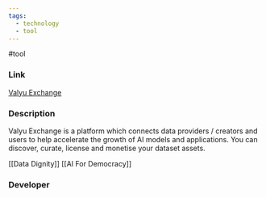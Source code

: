 ```yaml
---
tags:
  - technology
  - tool
---
```

#tool

### Link

[Valyu Exchange](https://exchange.valyu.network/public/open)

### Description

Valyu Exchange is a platform which connects data providers / creators and users to help accelerate the growth of AI models and applications. You can discover, curate, license and monetise your dataset assets.

[[Data Dignity]]
[[AI For Democracy]]

### Developer

